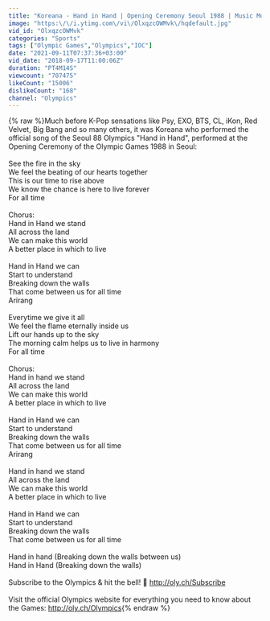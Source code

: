 ```yaml
---
title: "Koreana - Hand in Hand | Opening Ceremony Seoul 1988 | Music Monday"
image: "https:\/\/i.ytimg.com\/vi\/OlxqzcOWMvk\/hqdefault.jpg"
vid_id: "OlxqzcOWMvk"
categories: "Sports"
tags: ["Olympic Games","Olympics","IOC"]
date: "2021-09-11T07:37:36+03:00"
vid_date: "2018-09-17T11:00:06Z"
duration: "PT4M14S"
viewcount: "707475"
likeCount: "15006"
dislikeCount: "168"
channel: "Olympics"
---
```

{% raw %}Much before K-Pop sensations like Psy, EXO, BTS, CL, iKon, Red Velvet, Big Bang and so many others, it was Koreana who performed the official song of the Seoul 88 Olympics &quot;Hand in Hand&quot;, performed at the Opening Ceremony of the Olympic Games 1988 in Seoul:<br /><br />See the fire in the sky<br />We feel the beating of our hearts together<br />This is our time to rise above<br />We know the chance is here to live forever<br />For all time<br /><br />Chorus:<br />Hand in Hand we stand<br />All across the land<br />We can make this world<br />A better place in which to live<br /><br />Hand in Hand we can<br />Start to understand<br />Breaking down the walls<br />That come between us for all time<br />Arirang<br /><br />Everytime we give it all<br />We feel the flame eternally inside us<br />Lift our hands up to the sky<br />The morning calm helps us to live in harmony<br />For all time<br /><br />Chorus:<br />Hand in hand we stand<br />All across the land<br />We can make this world<br />A better place in which to live<br /><br />Hand in Hand we can<br />Start to understand<br />Breaking down the walls<br />That come between us for all time<br />Arirang<br /><br />Hand in hand we stand<br />All across the land<br />We can make this world<br />A better place in which to live<br /><br />Hand in Hand we can<br />Start to understand<br />Breaking down the walls<br />That come between us for all time<br /><br />Hand in hand (Breaking down the walls between us)<br />Hand in Hand (Breaking down the walls)<br /><br />Subscribe to the Olympics &amp; hit the bell! 🔔 <a rel="nofollow" target="blank" href="http://oly.ch/Subscribe">http://oly.ch/Subscribe</a><br /><br />Visit the official Olympics website for everything you need to know about the Games: <a rel="nofollow" target="blank" href="http://oly.ch/Olympics">http://oly.ch/Olympics</a>{% endraw %}
